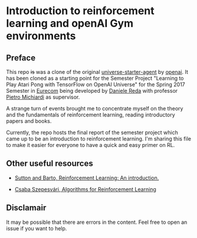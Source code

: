 # Introduction to reinforcement learning and openAI Gym environments

## Preface

This repo ~~is~~ was a clone of the original [universe-starter-agent](https://github.com/openai/universe-starter-agent) by [openai](https://openai.com/). It has been cloned as a starting point for the Semester Project "Learning to Play Atari Pong with TensorFlow on OpenAI Universe" for the Spring 2017 Semester in [Eurecom](http://www.eurecom.fr/en/) being developed by [Daniele Reda](http://www.github.com/rdednl) with professor [Pietro Michiardi](https://github.com/michiard) as supervisor.

A strange turn of events brought me to concentrate myself on the theory and the fundamentals of reinforcement learning, reading introductory papers and books.

Currently, the repo hosts the final report of the semester project which came up to be an introduction to reinforcement learning. I'm sharing this file to make it easier for everyone to have a quick and easy primer on RL.

## Other useful resources

- [Sutton and Barto, Reinforcement Learning: An introduction.](http://incompleteideas.net/sutton/book/the-book.html)

- [Csaba Szepesvári, Algorithms for Reinforcement Learning](https://sites.ualberta.ca/~szepesva/RLBook.html)

## Disclamair

It may be possible that there are errors in the content. Feel free to open an issue if you want to help.